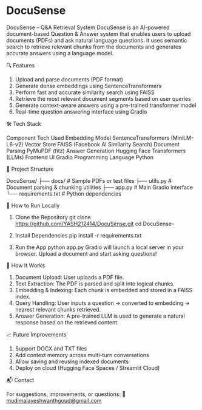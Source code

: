 # DocuSense

DocuSense – Q&A Retrieval System
DocuSense is an AI-powered document-based Question & Answer system that enables users to upload documents (PDFs) and ask natural language questions. It uses semantic search to retrieve relevant chunks from the documents and generates accurate answers using a language model.

🔍 Features

1. Upload and parse documents (PDF format)
2. Generate dense embeddings using SentenceTransformers
3. Perform fast and accurate similarity search using FAISS
4. Retrieve the most relevant document segments based on user queries
5. Generate context-aware answers using a pre-trained transformer model
6. Real-time question answering interface using Gradio

🛠 Tech Stack

Component	Tech Used
Embedding Model	SentenceTransformers (MiniLM-L6-v2)
Vector Store	FAISS (Facebook AI Similarity Search)
Document Parsing	PyMuPDF (fitz)
Answer Generation	Hugging Face Transformers (LLMs)
Frontend UI	Gradio
Programming Language	Python

📂 Project Structure

DocuSense/
├── docs/                   # Sample PDFs or test files
├── utils.py                # Document parsing & chunking utilities
├── app.py                  # Main Gradio interface
└── requirements.txt        # Python dependencies

🚀 How to Run Locally
1. Clone the Repository
git clone https://github.com/YASH212414/DocuSense.git
cd DocuSense-

2. Install Dependencies
pip install -r requirements.txt

3. Run the App
python app.py
Gradio will launch a local server in your browser. Upload a document and start asking questions!

🧠 How It Works

1. Document Upload: User uploads a PDF file.
2. Text Extraction: The PDF is parsed and split into logical chunks.
3. Embedding & Indexing: Each chunk is embedded and stored in a FAISS index.
4. Query Handling: User inputs a question → converted to embedding → nearest relevant chunks retrieved.
5. Answer Generation: A pre-trained LLM is used to generate a natural response based on the retrieved content.

📈 Future Improvements

1. Support DOCX and TXT files
2. Add context memory across multi-turn conversations
3. Allow saving and reusing indexed documents
4. Deploy on cloud (Hugging Face Spaces / Streamlit Cloud)

📬 Contact

For suggestions, improvements, or questions:
📧 mudimalayeshwanthgoud@gmail.com
